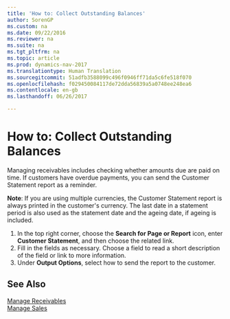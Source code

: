 ```yaml
---
title: 'How to: Collect Outstanding Balances'
author: SorenGP
ms.custom: na
ms.date: 09/22/2016
ms.reviewer: na
ms.suite: na
ms.tgt_pltfrm: na
ms.topic: article
ms.prod: dynamics-nav-2017
ms.translationtype: Human Translation
ms.sourcegitcommit: 51adfb3588099c496f0946ff71da5c6fe518f070
ms.openlocfilehash: f029450084117de72dda56839a5a0748ee248ea6
ms.contentlocale: en-gb
ms.lasthandoff: 06/26/2017

---
```


# <a name="how-to-collect-outstanding-balances"></a>How to: Collect Outstanding Balances
Managing receivables includes checking whether amounts due are paid on time. If customers have overdue payments, you can send the Customer Statement report as a reminder.

**Note**: If you are using multiple currencies, the Customer Statement report is always printed in the customer's currency. The last date in a statement period is also used as the statement date and the ageing date, if ageing is included.

1. In the top right corner, choose the **Search for Page or Report** icon, enter **Customer Statement**, and then choose the related link.
2. Fill in the fields as necessary. Choose a field to read a short description of the field or link to more information.
3. Under **Output Options**, select how to send the report to the customer.

## <a name="see-also"></a>See Also
[Manage Receivables](receivables-manage-receivables.md)  
[Manage Sales](sales-manage-sales.md)

